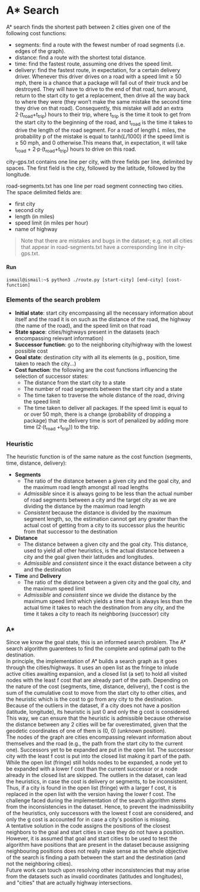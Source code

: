 # A* Search

A* search finds the shortest path between 2 cities given one of the following cost functions:
- segments: find a route with the fewest number of road segments (i.e. edges of the graph).
- distance: find a route with the shortest total distance.
- time: find the fastest route, assuming one drives the speed limit.
- delivery: find the fastest route, in expectation, for a certain delivery driver. Whenever this driver drives on a road with a speed limit ≥ 50 mph, there is a chance that a package will fall out of their truck and be destroyed. They will have to drive to the end of that road, turn around, return to the start city to get a replacement, then drive all the way back to where they were (they won’t make the same mistake the second time they drive on that road).
Consequently, this mistake will add an extra 2·(t<sub>road</sub>+t<sub>trip</sub>) hours to their trip, where t<sub>trip</sub> is the time it took to get from the start city to the beginning of the road, and t<sub>road</sub> is the time it takes to drive the length of the road segment. 
For a road of length _L_ miles, the probability p of the mistake is equal to tanh(_L_/1000) if the speed limit is ≥ 50 mph, and 0 otherwise.This means that, in expectation, it will take t<sub>road</sub> + 2·p·(t<sub>road</sub>+t<sub>trip</sub>) hours to drive on this road.

city-gps.txt contains one line per city, with three fields per line, 
delimited by spaces. The first field is the city, followed by the latitude,
followed by the longitude.

road-segments.txt has one line per road segment connecting two cities.
The space delimited fields are:

- first city
- second city
- length (in miles)
- speed limit (in miles per hour)
- name of highway

> Note that there are mistakes and bugs in the dataset; e.g. not all cities that appear in road-segments.txt have a corresponding line in city-gps.txt.

#### Run
```console
ismail@ismail:~$ python3 ./route.py [start-city] [end-city] [cost-function]
```

### Elements of the search problem
- **Initial state**: start city encompassing all the necessary information about itself and the road it is on such as the distance of the road, the highway (the name of the road), and the speed limit on that road
- **State space**:  cities/highways present in the datasets (each encompassing relevant information)
- **Successor function**: go to the neighboring city/highway with the lowest possible cost
- **Goal state**: destination city with all its elements (e.g., position, time taken to reach the city...)
- **Cost function**: the following are the cost functions influencing the selection of successor states:
    - The distance from the start city to a state
    - The number of road segments between the start city and a state
    - The time taken to traverse the whole distance of the road, driving the speed limit
    - The time taken to deliver all packages. If the speed limit is equal to or over 50 mph, there is a change (probability of dropping a package) that the delivery time is sort of penalized by adding more time (2·(t<sub>road</sub> +t<sub>trip</sub>)) to the trip.  
### Heuristic
The heuristic function is of the same nature as the cost function (segments, time, distance, delivery):
- **Segments**
    - The ratio of the distance between a given city and the goal city, and the maximum road length amongst all road lengths
    - *Admissible* since it is always going to be less than the actual number of road segments between a city and the target city as we are dividing the distance by the maximun road length
    - *Consistent* because the distance is divided by the maximum segment length, so, the estimation cannot get any greater than the actual cost of getting from a city to its successor plus the heuritic from that successor to the destination
- **Distance**
    - The distance between a given city and the goal city. This distance, used to yield all other heuristics, is the actual distance between a city and the goal given their latitudes and longitudes. 
    - *Admissible* and *consistent* since it the exact distance between a city and the destination
- **Time** and **Delivery**
    - The ratio of the distance between a given city and the goal city, and the maximum speed limit
    - *Admissible* and *consistent* since we divide the distance by the maximum speed limit which yields a time that is always less than the actual time it takes to reach the destination from any city, and the time it takes a city to reach its neighboring (successor) city
### A*
Since we know the goal state, this is an informed search problem. The A* search algorithm guarentees to find the complete and optimal path to the destination.  
In principle, the implementation of A* builds a search graph as it goes through the cities/highways. It uses an open list as the fringe to inlude active cities awaiting expansion, and a closed list (a set) to hold all visited nodes with the least f cost that are already part of the path. Depending on the nature of the cost (segments, time, distance, delivery), the f cost is the sum of the cumulative cost to move from the start city to other cities, and the heuristic which is the cost to go from any city to the destination. Because of the outliers in the dataset, if a city does not have a position (latitude, longitude), its heuristic is just 0 and only the g cost is considered. This way, we can ensure that the heuristic is admissible because otherwise the distance between any 2 cities will be far overestimated, given that the geodetic coordinates of one of them is (0, 0) (unknown position).  
The nodes of the graph are cities encompassing relevant information about themselves and the road (e.g., the path from the start city to the current one). Successors yet to be expanded are put in the open list. The successor city with the least f cost is put into the closed list making it part of the path. While the open list (fringe) still holds nodes to be expanded, a node yet to be expanded with a lower f cost than the current successor or a node already in the closed list are skipped. The outliers in the dataset, can lead the heuristics, in case the cost is delivery or segments, to be inconsistent. Thus, if a city is found in the open list (fringe) with a larger f cost, it is replaced in the open list with the version having the lower f cost.
The challenge faced during the implementation of the search algorithm stems from the inconsistencies in the dataset. Hence, to prevent the inadmissibility of the heuristics, only successors with the lowest f cost are considered, and only the g cost is accounted for in case a city's position is missing.  
A tentative solution in the code assigns the positions of the closest neighbors to the goal and start cities in case they do not have a position. However, it is assumed that goal and start cities to be used to test the algorithm have positions that are present in the dataset because assigning neighbouring positions does not really make sense as the whole objective of the search is finding a path between the start and the destination (and not the neighboring cities).  
Future work can touch upon resolving other inconsistencies that may arise from the datasets such as invalid coordinates (latitudes and longitudes), and "cities" that are actually highway intersections.